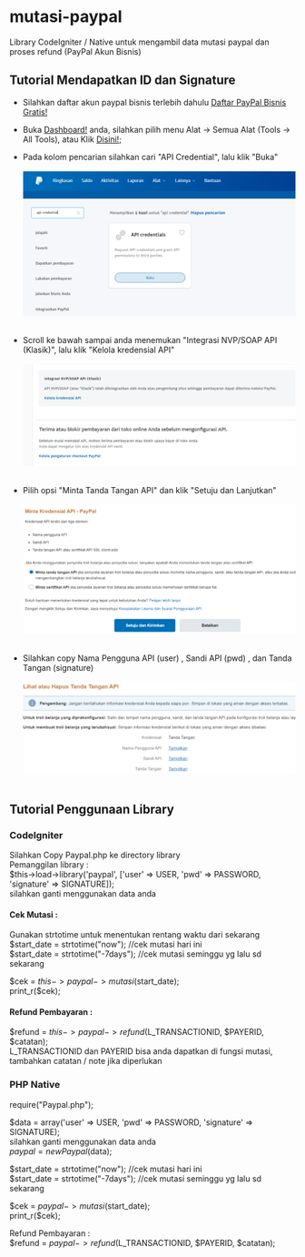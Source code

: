 # mutasi-paypal
Library CodeIgniter / Native untuk mengambil data mutasi paypal dan proses refund (PayPal Akun Bisnis)

## Tutorial Mendapatkan ID dan Signature
- Silahkan daftar akun paypal bisnis terlebih dahulu [Daftar PayPal Bisnis Gratis!](https://ww.paypal.com)

- Buka [Dashboard!](https://www.paypal.com/mep/dashboard) anda, silahkan pilih menu Alat -> Semua Alat (Tools -> All Tools), atau Klik [Disini!](https://www.paypal.com/merchantapps/myapps);

- Pada kolom pencarian silahkan cari "API Credential", lalu klik "Buka"  <br /> <br />
![Screenshot](ss1.PNG) <br /><br />
- Scroll ke bawah sampai anda menemukan "Integrasi NVP/SOAP API (Klasik)", lalu klik "Kelola kredensial API" <br /><br />
![Screenshot](ss2.PNG) <br /><br />
- Pilih opsi "Minta Tanda Tangan API" dan klik "Setuju dan Lanjutkan" <br /><br />
![Screenshot](ss3.PNG) <br /><br />
- Silahkan copy Nama Pengguna API (user) , Sandi API (pwd) , dan Tanda Tangan (signature) <br /><br />
![Screenshot](ss4.PNG) <br /><br />



## Tutorial Penggunaan Library

### CodeIgniter
  Silahkan Copy Paypal.php ke directory library <br />
  Pemanggilan library : <br />
  $this->load->library('paypal', ['user' => USER, 'pwd' => PASSWORD, 'signature' => SIGNATURE]); <br />
  silahkan ganti menggunakan data anda <br />
  
  #### Cek Mutasi :
  Gunakan strtotime untuk menentukan rentang waktu dari sekarang <br />
  $start_date = strtotime("now"); //cek mutasi hari ini <br />
  $start_date = strtotime("-7days"); //cek mutasi seminggu yg lalu sd sekarang <br />
  
  $cek = $this->paypal->mutasi($start_date); <br />
  print_r($cek); <br />
  
  #### Refund Pembayaran :
  $refund = $this->paypal->refund($L_TRANSACTIONID, $PAYERID, $catatan); <br />
  L_TRANSACTIONID dan PAYERID bisa anda dapatkan di fungsi mutasi, tambahkan catatan / note jika diperlukan <br />
  
 ### PHP Native
 
  require("Paypal.php"); <br />
  
  $data = array('user' => USER, 'pwd' => PASSWORD, 'signature' => SIGNATURE); <br />
  silahkan ganti menggunakan data anda <br />
  $paypal = new Paypal($data); <br />
  
  $start_date = strtotime("now"); //cek mutasi hari ini <br />
  $start_date = strtotime("-7days"); //cek mutasi seminggu yg lalu sd sekarang <br />
  
  $cek = $paypal->mutasi($start_date); <br />
  print_r($cek); <br />
  
  Refund Pembayaran : <br />
  $refund = $paypal->refund($L_TRANSACTIONID, $PAYERID, $catatan);
  
  




